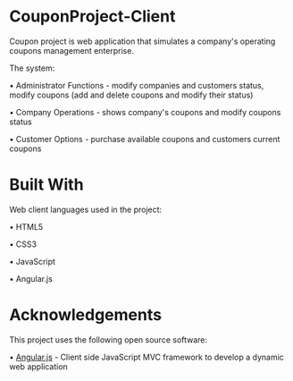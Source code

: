 # CouponProject-Client

Coupon project is web application that simulates a company's operating coupons management enterprise.

The system:

• Administrator Functions - modify companies and customers status, modify coupons (add and delete coupons and modify their status)

• Company Operations - shows company's coupons and modify coupons status

• Customer Options - purchase available coupons and customers current coupons   


# Built With
Web client languages used in the project: 

• HTML5

• CSS3

• JavaScript

• Angular.js


# Acknowledgements

This project uses the following open source software:


• [Angular.js](https://angularjs.org/) - Client side JavaScript MVC framework to develop a dynamic web application
